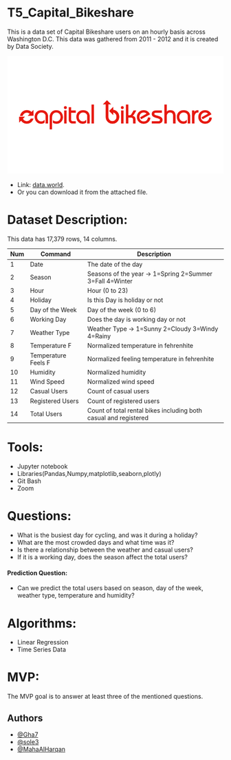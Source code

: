 # T5_Capital_Bikeshare
This is a data set of Capital Bikeshare users on an hourly basis across Washington D.C.
This data was gathered from 2011 - 2012 and it is created by 
Data Society.

![](Images/capital-bikeshare-logo.png)
- Link: [data.world](https://data.world/data-society/capital-bikeshare-2011-2012).
- Or you can download it from the attached file.

# Dataset Description:
This data has 17,379 rows, 14 columns.


| Num | Command | Description |
| --- | --- | --- |
| 1  | Date | The date of the day |
| 2  | Season | Seasons of the year -> 1=Spring 2=Summer 3=Fall 4=Winter |
| 3  | Hour | Hour (0 to 23) |
| 4  | Holiday | Is this Day is holiday or not |
| 5  | Day of the Week | Day of the week (0 to 6) |
| 6  | Working Day | Does the day is working day or not  |
| 7  | Weather Type | Weather Type -> 1=Sunny 2=Cloudy 3=Windy 4=Rainy |
| 8  | Temperature F | Normalized temperature in fehrenhite |
| 9  | Temperature Feels F | Normalized feeling temperature in fehrenhite |
| 10 | Humidity | Normalized humidity |
| 11 | Wind Speed | Normalized wind speed |
| 12 | Casual Users | Count of casual users |
| 13 | Registered Users | Count of registered users |
| 14 | Total Users | Count of total rental bikes including both casual and registered |

# Tools:
- Jupyter notebook
- Libraries(Pandas,Numpy,matplotlib,seaborn,plotly)
- Git Bash
- Zoom

# Questions:
- What is the busiest day for cycling, and was it during a holiday?
- What are the most crowded days and what time was it?
- Is there a relationship between the weather and casual users?
- If it is a working day, does the season affect the total users?
#### Prediction Question:
- Can we predict the total users based on season, day of the week, weather type, temperature and humidity?

# Algorithms:
- Linear Regression
- Time Series Data

# MVP:
The MVP goal is to answer at least three of the mentioned questions.

## Authors

- [@Gha7](https://github.com/Gha7)
- [@sole3](https://github.com/sole3)
- [@MahaAlHarqan](https://github.com/MahaAlHarqan)
